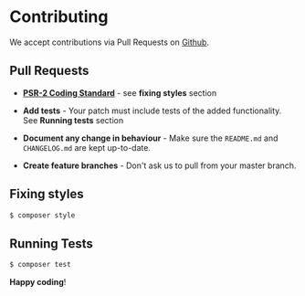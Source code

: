 # Contributing

We accept contributions via Pull Requests on [Github](https://github.com/makeabledk/php-value-objects).


## Pull Requests

- **[PSR-2 Coding Standard](https://github.com/php-fig/fig-standards/blob/master/accepted/PSR-2-coding-style-guide.md)** - see **fixing styles** section

- **Add tests** - Your patch must include tests of the added functionality. See **Running tests** section

- **Document any change in behaviour** - Make sure the `README.md` and  `CHANGELOG.md` are kept up-to-date.

- **Create feature branches** - Don't ask us to pull from your master branch.


## Fixing styles

``` bash
$ composer style
```

## Running Tests

``` bash
$ composer test
```


**Happy coding**!